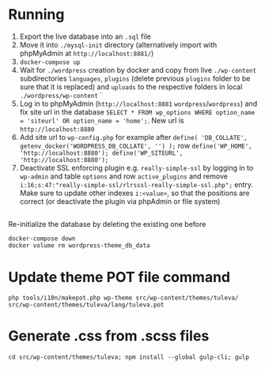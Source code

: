 # Running
1. Export the live database into an `.sql` file
2. Move it into `./mysql-init` directory (alternatively import with phpMyAdmin at `http://localhost:8881/`)
3. `docker-compose up`
4. Wait for `./wordpress` creation by docker and copy from live `./wp-content` subdirectories `languages`, `plugins` (delete previous `plugins` folder to be sure that it is replaced) and `uploads` to the respective folders in local `./wordpress/wp-content` `
5. Log in to phpMyAdmin (`http://localhost:8881` `wordpress`/`wordpress`) and fix site url in the database `SELECT * FROM wp_options WHERE option_name = 'siteurl' OR option_name = 'home';`. New url is `http://localhost:8880`
6. Add site url to `wp-config.php` for example after `define( 'DB_COLLATE', getenv_docker('WORDPRESS_DB_COLLATE', '') );` row
   `define('WP_HOME', 'http://localhost:8880');
   define('WP_SITEURL', 'http://localhost:8880');`
7. Deactivate SSL enforcing plugin e.g. `really-simple-ssl` by logging in to `wp-admin` and table `options` and row `active_plugins` and remove `i:16;s:47:"really-simple-ssl/rlrsssl-really-simple-ssl.php";` entry. Make sure to update other indexes `i:<value>`, so that the positions are correct (or deactivate the plugin via phpAdmin or file system)

##
Re-initialize the database by deleting the existing one before
```
docker-compose down
docker volume rm wordpress-theme_db_data
```


# Update theme POT file command

`php tools/i18n/makepot.php wp-theme src/wp-content/themes/tuleva/ src/wp-content/themes/tuleva/lang/tuleva.pot`

# Generate .css from .scss files

`cd src/wp-content/themes/tuleva; npm install --global gulp-cli; gulp`
